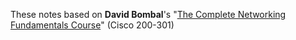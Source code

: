 These notes based on **David Bombal**'s "[The Complete Networking Fundamentals Course](udemy.com/course/complete-networking-fundamentals-course-ccna-start/)" (Cisco 200-301)
